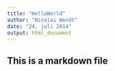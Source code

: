 ```yaml
---
title: "HelloWorld"
author: "Nicolai Wendt"
date: "24. juli 2014"
output: html_document
---
```


## This is a markdown file